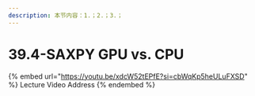 ```yaml
---
description: 本节内容：1.；2.；3.；
---
```


# 39.4-SAXPY GPU vs. CPU

{% embed url="https://youtu.be/xdcW52tEPfE?si=cbWqKp5heULuFXSD" %}
Lecture Video Address
{% endembed %}
